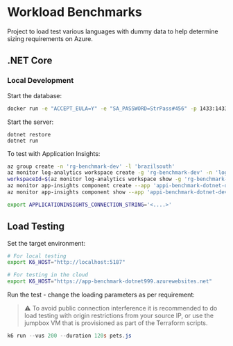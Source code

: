 # Workload Benchmarks

Project to load test various languages with dummy data to help determine sizing requirements on Azure.

## .NET Core

### Local Development

Start the database:

```sh
docker run -e "ACCEPT_EULA=Y" -e "SA_PASSWORD=StrPass#456" -p 1433:1433 -d mcr.microsoft.com/mssql/server:2019-latest
```

Start the server:

```
dotnet restore
dotnet run
```

To test with Application Insights:

```sh
az group create -n 'rg-benchmark-dev' -l 'brazilsouth'
az monitor log-analytics workspace create -g 'rg-benchmark-dev' -n 'log-benchmark-dev'
workspaceId=$(az monitor log-analytics workspace show -g 'rg-benchmark-dev' -n 'log-benchmark-dev' --query id -o tsv)
az monitor app-insights component create --app 'appi-benchmark-dotnet-dev' -l 'brazilsouth' -g 'rg-benchmark-dev' --workspace $workspaceId
az monitor app-insights component show --app 'appi-benchmark-dotnet-dev' -g 'rg-benchmark-dev' --query connectionString -o tsv

export APPLICATIONINSIGHTS_CONNECTION_STRING='<....>'
```


## Load Testing

Set the target environment:

```sh
# For local testing
export K6_HOST="http://localhost:5187"

# For testing in the cloud
export K6_HOST="https://app-benchmark-dotnet999.azurewebsites.net"
```

Run the test - change the loading parameters as per requirement:

> ⚠️ To avoid public connection interference it is recommended to do load testing with origin restrictions from your source IP, or use the jumpbox VM that is provisioned as part of the Terraform scripts.

```ps1
k6 run --vus 200 --duration 120s pets.js
```